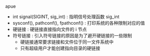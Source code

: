 apue

- int signal(SIGINT, sig_int) : 指明信号处理函数 sig_int
- sysconf(), pathconf(), fpathconf() : 打印系统的各种限制对应的值
- 硬链接 : 硬链接直接指向文件的 i 节点
- 符号链接 : 引入符号链接的原因是为了避开硬链接的一些限制
  - 硬链接通常要求链接和文件位于同一文件系统中
  - 只有超级用户才能创建指向目录的硬链接